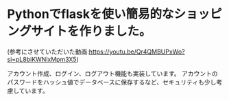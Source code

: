 # Pythonでflaskを使い簡易的なショッピングサイトを作りました。
(参考にさせていただいた動画:https://youtu.be/Qr4QMBUPxWo?si=pL8biKWNlxMpm3X5)

アカウント作成、ログイン、ログアウト機能も実装しています。
アカウントのパスワードをハッシュ値でデータベースに保存するなど、セキュリティも少し考慮しています。
